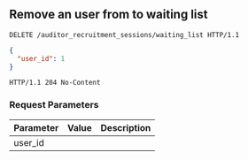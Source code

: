 ## Remove an user from to waiting list

```http
DELETE /auditor_recruitment_sessions/waiting_list HTTP/1.1
```

```json
{
  "user_id": 1
}
```

```http
HTTP/1.1 204 No-Content
```

### Request Parameters

Parameter           |  Value | Description
------------------- | ------ | ------
user_id             | |
